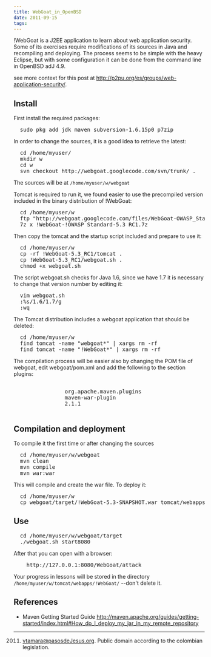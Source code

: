 ```yaml
---
title: WebGoat_in_OpenBSD
date: 2011-09-15
tags:
---
```

 !WebGoat is a J2EE application to learn about web application security.    Some of its exercises require modifications of its sources in Java and recompiling and deploying.   The process seems to be simple with the heavy Eclipse, but with some configuration it can be done from the command line in OpenBSD adJ 4.9.

see more context for this post at http://p2pu.org/es/groups/web-application-security/.

## Install

First install the required packages:
<pre>
  sudo pkg_add jdk maven subversion-1.6.15p0 p7zip
</pre>

In order to change the sources, it is a good idea to retrieve the latest:

<pre>
  cd /home/myuser/
  mkdir w
  cd w
  svn checkout http://webgoat.googlecode.com/svn/trunk/ .
</pre>

The sources will be at ```/home/myuser/w/webgoat```


Tomcat is required to run it, we found easier to use the precompiled version  included in the binary distribution of !WebGoat:


<pre>
  cd /home/myuser/w
  ftp "http://webgoat.googlecode.com/files/WebGoat-OWASP_Standard-5.3_RC1.7z"
  7z x !WebGoat-!OWASP_Standard-5.3_RC1.7z
</pre>


Then copy the tomcat and the startup script included and prepare to use it:

<pre>
  cd /home/myuser/w
  cp -rf !WebGoat-5.3_RC1/tomcat .
  cp !WebGoat-5.3_RC1/webgoat.sh .
  chmod +x webgoat.sh
</pre>

The script webgoat.sh checks for Java 1.6, since we have 1.7 it is necessary to change that version number by editing it:
<pre>
  vim webgoat.sh
  :%s/1.6/1.7/g
  :wq
</pre>

The Tomcat distribution includes a webgoat application that should be deleted:


<pre>
  cd /home/myuser/w
  find tomcat -name "webgoat*" | xargs rm -rf
  find tomcat -name "!WebGoat*" | xargs rm -rf
</pre>

The compilation process will be easier also by changing the POM file of webgoat, edit webgoat/pom.xml and add the following to the section plugins:
<pre>
            <plugin>
                <groupId>org.apache.maven.plugins</groupId>
                <artifactId>maven-war-plugin</artifactId>
                <version>2.1.1</version>
            </plugin>
</pre>


## Compilation and deployment

To compile it the first time or after changing the sources 
<pre>
  cd /home/myuser/w/webgoat
  mvn clean
  mvn compile
  mvn war:war
</pre>

This will compile and create the war file. To deploy it:

<pre>
  cd /home/myuser/w
  cp webgoat/target/!WebGoat-5.3-SNAPSHOT.war tomcat/webapps/!WebGoat.war
</pre>

## Use

<pre>
  cd /home/myuser/w/webgoat/target
  ./webgoat.sh start8080
</pre>

After that you can open with a browser:

<pre>
    http://127.0.0.1:8080/WebGoat/attack
</pre>

Your progress in lessons will be stored in the directory ```/home/myuser/w/tomcat/webapps/!WebGoat/``` --don't delete it.


## References

* Maven Getting Started Guide http://maven.apache.org/guides/getting-started/index.html#How_do_I_deploy_my_jar_in_my_remote_repository

----

2011. vtamara@pasosdeJesus.org. Public domain according to the colombian legislation.
